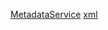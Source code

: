 [MetadataService](https://tools.oasis-open.org/version-control/browse/wsvn/odata/trunk/spec/schemas/MetadataService.edmx)
[xml](https://github.com/jsdom/w3c-xmlserializer)
